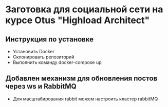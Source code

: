 # Заготовка для социальной сети на курсе Otus "Highload Architect"

## Инструкция по установке

* Установить Docker
* Cклонировать репозиторий
* Выполнить команду docker-compose up

## Добавлен механизм для обновления постов через ws и RabbitMQ
* Для масштабирования rabbit можем настроить кластер rabbitMQ  
